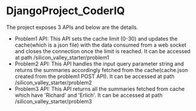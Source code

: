 # DjangoProject_CoderIQ
The project exposes 3 APIs and below are the details.
* Problem1 API: This API sets the cache limit (0-30) and updates the cache(which is a json file) with the data consumed from a web socket and closes the connection once the limit is reached. It can be accessed at path /silicon_valley_starter/problem1
* Problem2 API: This API handles the input query parameter string and returns the summaries accordingly fetched from the cache(cache.json created from the problem1 POST API). It can be accessed at path /silicon_valley_starter/problem2
* Problem3 API: This API returns all the summaries fetched from cache which have 'Richard' and 'Erlich'. It can be accessed at path /silicon_valley_starter/problem3
